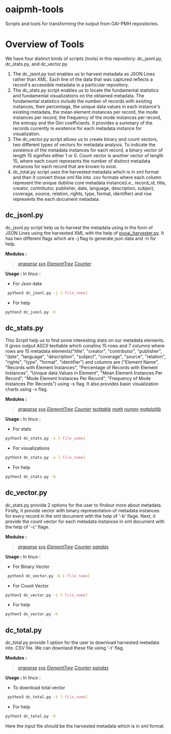 # oaipmh-tools
Scripts and tools for transforming the output from OAI-PMH repositories.

# Overview of Tools
We have four distinct kinds of scripts (tools) in this repository: dc_jsonl.py, dc_stats.py, and dc_vector.py.
1. The dc_jsonl.py tool enables us to harvest metadata as JSON Lines rather than XML. Each line of the data that was captured reflects a record's accessible metadata in a particular repository.
2. The dc_stats.py script enables us to locate the fundamental statistics and fundamental visualizations on the obtained metadata. The fundamental statistics include the number of records with existing instances, their percentage, the unique data values in each instance's existing metadata, the mean element instances per record, the mode instances per record, the frequency of the mode instances per record, the entropy and the Gini coefficients. It provides a summary of the records currently in existence for each metadata instance for visualization.
3. The dc_vector.py script allows us to create binary and count vectors, two different types of vectors for metadata analysis. To indicate the existence of the metadata instances for each record, a binary vector of length 15 signifies either 1 or 0. Count vector is another vector of length 15, where each count represents the number of distinct metadata instances for each record that are known to exist.
4. dc_total.py script uses the harvested metadata which is in xml format and then it convert those xml file into .csv formate where each column represent the unique dubline core metadata instance(i.e., record_id, title, creator, contributor, publisher, date, language, description, subject, coverage, source, relation, rights, type, format, identifier) and row represents the each document metadata.
## dc_jsonl.py
dc_jsonl.py script help us to harvest the metadata using in the form of JSON Lines using the harvested XML with the help of [pyoai_harvester.py](https://github.com/vphill/pyoaiharvester). It has two different flags which are -j flag to generate json data and -h for help.

**Modules :**
  > [*argparse*](https://docs.python.org/3/library/argparse.html)
    [*sys*](https://docs.python.org/3/library/sys.html)
    [*ElementTree*](https://docs.python.org/3/library/xml.etree.elementtree.html)
    [*Counter*](https://docs.python.org/3/library/collections.html#collections.Counter)

**Usage :**
In linux :
* For Json data 
```bash
 python3 dc_jsonl.py -j [-file_name]
 ```
 * For help
 ```bash
 python3 dc_jsonl.py -h
 ```
 ## dc_stats.py
This Scrpit help us to find some interesting stats on our metadata elements. It gives output ASCII texttable which conatins 15 rows and 7 columns where rows are 15 metadata elements("title", "creator", "contributor", "publisher", "date", "language", "description", "subject", "coverage", "source", "relation", "rights", "type", "format", "identifier") and columns are ("Element Name", "Records with Element Instances", "Percentage of Records with Element Instances", "Unique data Values in Element", "Mean Element Instances Per Record", "Mode Element Instances Per Record", "Frequency of Mode Instances Per Records") using -s flag. It also provides basic visualization charts using -v flag.

**Modules :**
  > [*argparse*](https://docs.python.org/3/library/argparse.html)
    [*sys*](https://docs.python.org/3/library/sys.html)
    [*ElementTree*](https://docs.python.org/3/library/xml.etree.elementtree.html)
    [*Counter*](https://docs.python.org/3/library/collections.html#collections.Counter)
    [*texttable*](https://pypi.org/project/texttable/)
    [*math*](https://docs.python.org/3/library/math.html)
    [*numpy*](https://wiki.python.org/moin/NumPy)
    [*matplotlib*](https://pypi.org/project/matplotlib/)

**Usage :**
In linux :
* For stats
``` bash
python3 dc_stats.py -s [-file_name]
```
* For visualizations
``` bash
python3 dc_stats.py -v [-file_name]
```
* For help
``` bash
python3 dc_stats.py -h
```
## dc_vector.py
dc_stats.py provide 2 options for the user to findout more about metadata. Firstly, it provide vector with binary representation of metadata instances for every record in the xml document with the help of '-b'  flage. Next, it provide the count vector for each metadata instances in xml document with the help of '-c' flage.

**Modules :**
  > [*argparse*](https://docs.python.org/3/library/argparse.html)
    [*sys*](https://docs.python.org/3/library/sys.html)
    [*ElementTree*](https://docs.python.org/3/library/xml.etree.elementtree.html)
    [*Counter*](https://docs.python.org/3/library/collections.html#collections.Counter)
    [*pandas*](https://pypi.org/project/pandas/)

**Usage :**
In linux :
* For Binary Vector
```bash
 python3 dc_vector.py -b [-file_name]
 ```
 * For Count Vector
 ```bash
 python3 dc_vector.py -c [-file_name]
 ```
 * For help
 ```bash
 python3 dc_vector.py -h
 ```
## dc_total.py
dc_total.py provide 1 option for the user to download harvested metadata into .CSV file. We can downlaod these file using '-t' flag.

**Modules :**
  > [*argparse*](https://docs.python.org/3/library/argparse.html)
    [*sys*](https://docs.python.org/3/library/sys.html)
    [*ElementTree*](https://docs.python.org/3/library/xml.etree.elementtree.html)
    [*Counter*](https://docs.python.org/3/library/collections.html#collections.Counter)
    [*pandas*](https://pypi.org/project/pandas/)

**Usage :**
In linux :
* To download total vector
```bash
 python3 dc_total.py -t [-file_name]
 ```
* For help
 ```bash
 python3 dc_total.py -h
 ```

Here the input file should be the harvested metadata which is in xml format.
